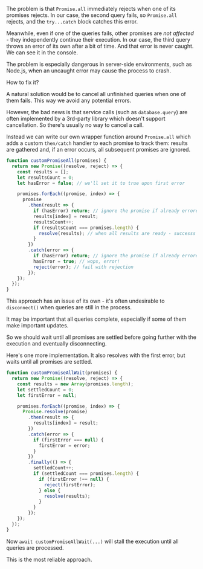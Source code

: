 
The problem is that `Promise.all` immediately rejects when one of its promises rejects. In our case, the second query fails, so `Promise.all` rejects, and the `try...catch` block catches this error.

Meanwhile, even if one of the queries fails, other promises are *not affected* - they independently continue their execution. In our case, the third query throws an error of its own after a bit of time. And that error is never caught. We can see it in the console.

The problem is especially dangerous in server-side environments, such as Node.js, when an uncaught error may cause the process to crash.

How to fix it?

A natural solution would be to cancel all unfinished queries when one of them fails. This way we avoid any potential errors.

However, the bad news is that service calls (such as `database.query`) are often implemented by a 3rd-party library which doesn't support cancellation. So there's usually no way to cancel a call.

Instead we can write our own wrapper function around `Promise.all` which adds a custom `then/catch` handler to each promise to track them: results are gathered and, if an error occurs, all subsequent promises are ignored.

```js
function customPromiseAll(promises) {
  return new Promise((resolve, reject) => {
    const results = [];
    let resultsCount = 0;
    let hasError = false; // we'll set it to true upon first error

    promises.forEach((promise, index) => {
      promise
        .then(result => {
          if (hasError) return; // ignore the promise if already errored
          results[index] = result;
          resultsCount++;
          if (resultsCount === promises.length) {
            resolve(results); // when all results are ready - successs
          }
        })
        .catch(error => {
          if (hasError) return; // ignore the promise if already errored
          hasError = true; // wops, error!
          reject(error); // fail with rejection
        });
    });
  });
}
```

This approach has an issue of its own - it's often undesirable to `disconnect()` when queries are still in the process.

It may be important that all queries complete, especially if some of them make important updates.

So we should wait until all promises are settled before going further with the execution and eventually disconnecting.

Here's one more implementation. It also resolves with the first error, but waits until all promises are settled.

```js
function customPromiseAllWait(promises) {
  return new Promise((resolve, reject) => {
    const results = new Array(promises.length);
    let settledCount = 0;
    let firstError = null;

    promises.forEach((promise, index) => {
      Promise.resolve(promise)
        .then(result => {
          results[index] = result;
        })
        .catch(error => {
          if (firstError === null) {
            firstError = error;
          }
        })
        .finally(() => {
          settledCount++;
          if (settledCount === promises.length) {
            if (firstError !== null) {
              reject(firstError);
            } else {
              resolve(results);
            }
          }
        });
    });
  });
}
```

Now `await customPromiseAllWait(...)` will stall the execution until all queries are processed.

This is the most reliable approach.
